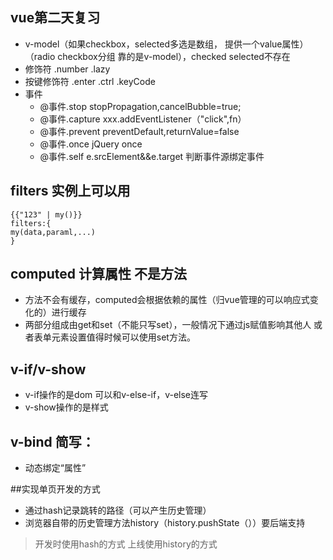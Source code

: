## vue第二天复习
- v-model（如果checkbox，selected多选是数组，
提供一个value属性）（radio checkbox分组
靠的是v-model），checked selected不存在
- 修饰符 .number .lazy
- 按键修饰符 .enter .ctrl .keyCode
- 事件
    - @事件.stop
   stopPropagation,cancelBubble=true;
   - @事件.capture
      xxx.addEventListener（"click",fn）
   - @事件.prevent
      preventDefault,returnValue=false
   - @事件.once
    jQuery once 
   - @事件.self
   e.srcElement&&e.target 判断事件源绑定事件
##  filters 实例上可以用
```
{{"123" | my()}}
filters:{
my(data,paraml,...)
}
```

## computed 计算属性 不是方法
- 方法不会有缓存，computed会根据依赖的属性（归vue管理的可以响应式变化的）进行缓存
- 两部分组成由get和set（不能只写set），一般情况下通过js赋值影响其他人
或者表单元素设置值得时候可以使用set方法。

## v-if/v-show
- v-if操作的是dom 可以和v-else-if，v-else连写
- v-show操作的是样式

## v-bind 简写：
- 动态绑定“属性”

##实现单页开发的方式
- 通过hash记录跳转的路径（可以产生历史管理）
- 浏览器自带的历史管理方法history（history.pushState（））要后端支持

>开发时使用hash的方式 上线使用history的方式
